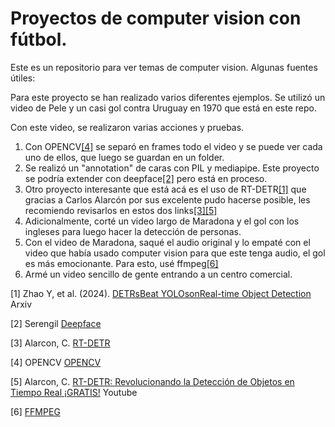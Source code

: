 # Proyectos de computer vision con fútbol. 

Este es un repositorio para ver temas de computer vision. Algunas fuentes útiles:

Para este proyecto se han realizado varios diferentes ejemplos. Se utilizó un video de Pele y un casi gol contra Uruguay en 1970 que está en este repo. 

Con este video, se realizaron varias acciones y pruebas. 

1. Con OPENCV[[4]](#4) se separó en frames todo el video y se puede ver cada uno de ellos, que luego se guardan en un folder. 
2. Se realizó un "annotation" de caras con PIL y mediapipe. Este proyecto se podría extender con deepface[[2]](#2) pero está en proceso.  
3. Otro proyecto interesante que está acá es el uso de RT-DETR[[1]](#1) que gracias a Carlos Alarcón por sus excelente pudo hacerse posible, les recomiendo revisarlos en estos dos links[[3]](#3)[[5]](#5) 
4. Adicionalmente, corté un video largo de Maradona y el gol con los ingleses para luego hacer la detección de personas. 
5. Con el video de Maradona, saqué el audio original y lo empaté con el video que había usado computer vision para que este tenga audio, el gol es más emocionante. Para esto, usé ffmpeg[[6]](#6)
6. Armé un video sencillo de gente entrando a un centro comercial. 


<a id="1">[1]</a>
Zhao Y, et al. (2024).
[DETRsBeat YOLOsonReal-time Object Detection](https://arxiv.org/pdf/2304.08069)
Arxiv

<a id="2">[2]</a>
Serengil
[Deepface](https://github.com/serengil/deepface)

<a id="3">[3]</a>
Alarcon, C. 
[RT-DETR](https://github.com/alarcon7a/rt-detr)


<a id="4">[4]</a>
OPENCV
[OPENCV](https://github.com/opencv/opencv)

<a id="5">[5]</a>
Alarcon, C.
[RT-DETR: Revolucionando la Detección de Objetos en Tiempo Real ¡GRATIS!](https://www.youtube.com/watch?v=fqgHlUH3OXQ)
Youtube

<a id="6">[6]</a>
[FFMPEG](https://ffmpeg.org/)

<!--
https://www.youtube.com/watch?v=aBVGKoNZQUw

https://www.youtube.com/watch?v=aBVGKoNZQUw

https://stackoverflow.com/questions/78841248/userwarning-symboldatabase-getprototype-is-deprecated-please-use-message-fac

-->
